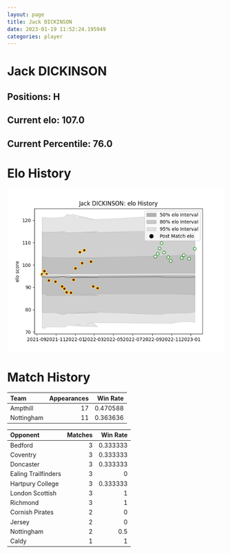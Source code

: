 ```yaml
---  
layout: page  
title: Jack DICKINSON  
date: 2023-01-19 11:52:24.195949  
categories: player  
---
```

# Jack DICKINSON

## Positions: H

## Current elo: 107.0

## Current Percentile: 76.0

# Elo History


![elo history](history_JackDICKINSON.png)
# Match History


| Team       |   Appearances |   Win Rate |
|:-----------|--------------:|-----------:|
| Ampthill   |            17 |   0.470588 |
| Nottingham |            11 |   0.363636 |

| Opponent            |   Matches |   Win Rate |
|:--------------------|----------:|-----------:|
| Bedford             |         3 |   0.333333 |
| Coventry            |         3 |   0.333333 |
| Doncaster           |         3 |   0.333333 |
| Ealing Trailfinders |         3 |   0        |
| Hartpury College    |         3 |   0.333333 |
| London Scottish     |         3 |   1        |
| Richmond            |         3 |   1        |
| Cornish Pirates     |         2 |   0        |
| Jersey              |         2 |   0        |
| Nottingham          |         2 |   0.5      |
| Caldy               |         1 |   1        |